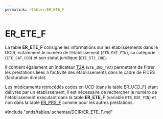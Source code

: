 ```yaml
---
permalink: /tables/ER_ETE_F
---
```

# ER\_ETE\_F
<!-- SPDX-License-Identifier: MPL-2.0 -->
La table **ER_ETE_F** consigne les informations sur les établissements dans le DCIR, notamment le numéro de l’établissement (`ETB_EXE_FIN`), sa catégorie (`ETE_CAT_COD`) et son statut juridique (`ETE_STJ_COD`). 

Il contient également un indicateur [T2A](https://documentation-snds.health-data-hub.fr/glossaire/T2A.html) (`ETE_IND_TAA`) permettant de filtrer les prestations liées à l’activité des établissements dans le cadre de FIDES (facturation directe).

Les médicaments rétrocédés codés en UCD (dans la table [ER_UCD_F](https://documentation-snds.health-data-hub.fr/tables/er_ucd_f/#er-ucd-f)) étant délivrés par un établissement, il est nécessaire de rechercher le numéro de l'établissement exécutant dans la table **ER_ETE_F** (variable `ETB_EXE_FIN`) et non dans la table [ER_PRS_F](https://documentation-snds.health-data-hub.fr/tables/er_prs_f/#er-prs-f) comme pour les autres prestations.
<!-- ATTENTION : Ne pas supprimer ou modifier la ligne ci-dessous -->
#include "snds/tables/.schemas/DCIR/ER_ETE_F.md"
<!-- ATTENTION : Ne pas supprimer ou modifier la ligne ci-dessus -->
